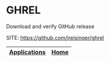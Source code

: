 # GHREL

 Download and verify GitHub release

 SITE: https://github.com/jreisinger/ghrel

 | [Applications](https://portable-linux-apps.github.io/apps.html) | [Home](https://portable-linux-apps.github.io)
 | --- | --- |
